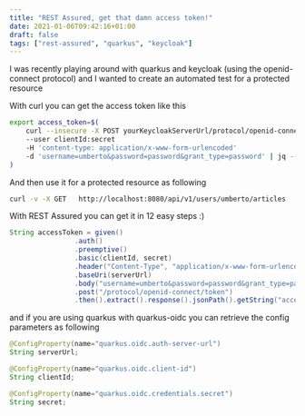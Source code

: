 ```yaml
---
title: "REST Assured, get that damn access token!"
date: 2021-01-06T09:42:16+01:00
draft: false
tags: ["rest-assured", "quarkus", "keycloak"]
---
```


I was recently playing around with quarkus and keycloak (using the openid-connect protocol) and I wanted to create an automated test for a protected resource
<!--more-->
With curl you can get the access token like this
```bash
export access_token=$(
    curl --insecure -X POST yourKeycloakServerUrl/protocol/openid-connect/token 
    --user clientId:secret 
    -H 'content-type: application/x-www-form-urlencoded' 
    -d 'username=umberto&password=password&grant_type=password' | jq --raw-output '.access_token' 
)
```
And then use it for a protected resource as following
```bash
curl -v -X GET   http://localhost:8080/api/v1/users/umberto/articles   -H "Authorization: Bearer "$access_token
```

With REST Assured you can get it in 12 easy steps :)
```java
String accessToken = given()
                .auth()
                .preemptive()
                .basic(clientId, secret)
                .header("Content-Type", "application/x-www-form-urlencoded")
                .baseUri(serverUrl)
                .body("username=umberto&password=password&grant_type=password")
                .post("/protocol/openid-connect/token")
                .then().extract().response().jsonPath().getString("access_token");
```
and if you are using quarkus with quarkus-oidc you can retrieve the config parameters as following

```java
@ConfigProperty(name="quarkus.oidc.auth-server-url")
String serverUrl;

@ConfigProperty(name="quarkus.oidc.client-id")
String clientId;

@ConfigProperty(name="quarkus.oidc.credentials.secret")
String secret;
```